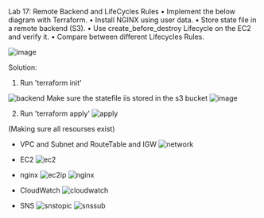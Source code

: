 Lab 17: Remote Backend and LifeCycles Rules
• Implement the below diagram with Terraform.
• Install NGINX using user data.
• Store state file in a remote backend (S3).
• Use create_before_destroy Lifecycle on the EC2 and verify it.
• Compare between different Lifecycles Rules.

![image](https://github.com/user-attachments/assets/18883e03-263f-4160-8429-bce730579ebf)


Solution:
1. Run 'terraform init'

![backend](https://github.com/user-attachments/assets/0e775e42-8a58-46d7-a752-b8552ae62974)
Make sure the statefile iis stored in the s3 bucket
![image](https://github.com/user-attachments/assets/cd57ff57-0125-4b55-a8d9-358abfc4e7d8)


2. Run 'terraform apply'
![apply](https://github.com/user-attachments/assets/bb267591-7594-4f63-99c9-8349a6b02d37)

(Making sure all resourses exist)
- VPC and Subnet and RouteTable and IGW
![network](https://github.com/user-attachments/assets/f3b0c6d6-0741-4186-8561-e9d2a7f2aecd)

- EC2
![ec2](https://github.com/user-attachments/assets/4cab0902-379b-436f-9682-87fd3b7c9795)

- nginx
![ec2ip](https://github.com/user-attachments/assets/1f4e9a6b-80da-4388-81c0-1f9a69279c90)
![nginx](https://github.com/user-attachments/assets/40bc0337-190c-4cf1-a105-884e222d2e8a)

- CloudWatch
![cloudwatch](https://github.com/user-attachments/assets/b856809a-745c-4a39-b3f5-67a4822b6bca)

- SNS
![snstopic](https://github.com/user-attachments/assets/3a4364c9-1d99-46ae-9f9b-dea13a30da09)
![snssub](https://github.com/user-attachments/assets/0d6040e2-fc0c-4479-b851-092e1f7f5ee3)
